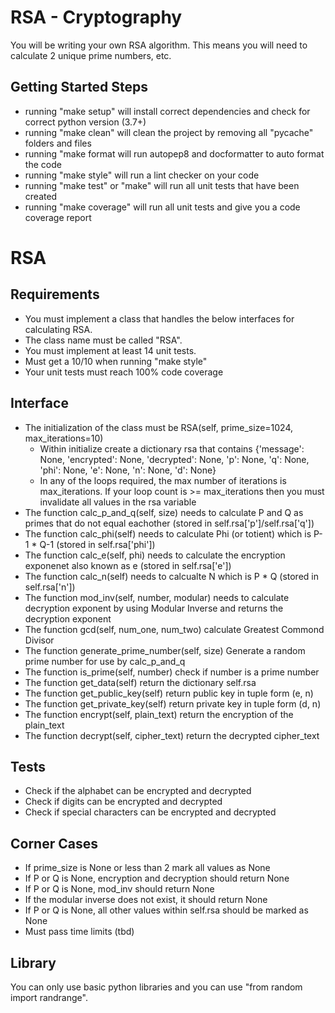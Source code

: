 # RSA - Cryptography

You will be writing your own RSA algorithm. This means you will need to calculate 2 unique prime numbers, etc.

## Getting Started Steps

- running "make setup" will install correct dependencies and check for correct python version (3.7+)
- running "make clean" will clean the project by removing all "pycache" folders and files
- running "make format will run autopep8 and docformatter to auto format the code
- running "make style" will run a lint checker on your code
- running "make test" or "make" will run all unit tests that have been created
- running "make coverage" will run all unit tests and give you a code coverage report

# RSA

## Requirements

- You must implement a class that handles the below interfaces for calculating RSA.
- The class name must be called "RSA".
- You must implement at least 14 unit tests.
- Must get a 10/10 when running "make style"
- Your unit tests must reach 100% code coverage

## Interface

- The initialization of the class must be RSA(self, prime_size=1024, max_iterations=10)
    - Within initialize create a dictionary rsa that contains {'message': None, 'encrypted': None, 'decrypted': None, 'p': None, 'q': None, 'phi': None, 'e': None, 'n': None, 'd': None}
    - In any of the loops required, the max number of iterations is max_iterations. If your loop count is >= max_iterations then you must invalidate all values in the rsa variable
- The function calc_p_and_q(self, size) needs to calculate P and Q as primes that do not equal eachother (stored in self.rsa['p']/self.rsa['q'])
- The function calc_phi(self) needs to calculate Phi (or totient) which is P-1 * Q-1 (stored in self.rsa['phi'])
- The function calc_e(self, phi) needs to calculate the encryption exponenet also known as e (stored in self.rsa['e'])
- The function calc_n(self) needs to calcualte N which is P * Q (stored in self.rsa['n'])
- The function mod_inv(self, number, modular) needs to calculate decryption exponent by using Modular Inverse and returns the decryption exponent
- The function gcd(self, num_one, num_two) calculate Greatest Commond Divisor
- The function generate_prime_number(self, size) Generate a random prime number for use by calc_p_and_q
- The function is_prime(self, number) check if number is a prime number
- The function get_data(self) return the dictionary self.rsa
- The function get_public_key(self) return public key in tuple form (e, n)
- The function get_private_key(self) return private key in tuple form (d, n)
- The function encrypt(self, plain_text) return the encryption of the plain_text
- The function decrypt(self, cipher_text) return the decrypted cipher_text

## Tests

- Check if the alphabet can be encrypted and decrypted
- Check if digits can be encrypted and decrypted
- Check if special characters can be encrypted and decrypted

## Corner Cases

- If prime_size is None or less than 2 mark all values as None
- If P or Q is None, encryption and decryption should return None
- If P or Q is None, mod_inv should return None
- If the modular inverse does not exist, it should return None
- If P or Q is None, all other values within self.rsa should be marked as None
- Must pass time limits (tbd)

## Library

You can only use basic python libraries and you can use "from random import randrange".
